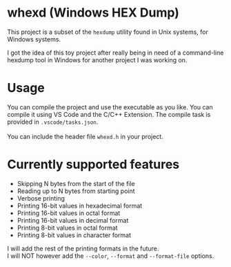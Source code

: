 # whexd (Windows HEX Dump)
This project is a subset of the <code>hexdump</code> utility found in Unix systems, for Windows systems.

I got the idea of this toy project after really being in need of a command-line hexdump tool in Windows for another project I was working on.

# Usage
You can compile the project and use the executable as you like. You can compile it using VS Code and the C/C++ Extension. The compile task is provided in <code>.vscode/tasks.json</code>. <br> <br>
You can include the header file <code>whexd.h</code> in your project.

# Currently supported features
<ul>
   <li>Skipping N bytes from the start of the file</li>
   <li>Reading up to N bytes from starting point</li>
   <li>Verbose printing</li>
   <li>Printing 16-bit values in hexadecimal format</li>
   <li>Printing 16-bit values in octal format</li>
   <li>Printing 16-bit values in decimal format</li>
   <li>Printing 8-bit values in octal format</li>
   <li>Printing 8-bit values in character format</li>
</ul>

I will add the rest of the printing formats in the future. <br>
I will NOT however add the <code>--color</code>, <code>--format</code> and <code>--format-file</code> options.
